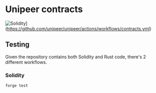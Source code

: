 # Unipeer contracts 

![Solidity](https://github.com/unipeer/unipeer/actions/workflows/contracts.yml/badge.svg)](https://github.com/unipeer/unipeer/actions/workflows/contracts.yml)

## Testing

Given the repository contains both Solidity and Rust code, there's 2 different
workflows.

### Solidity

```bash
forge test
```
